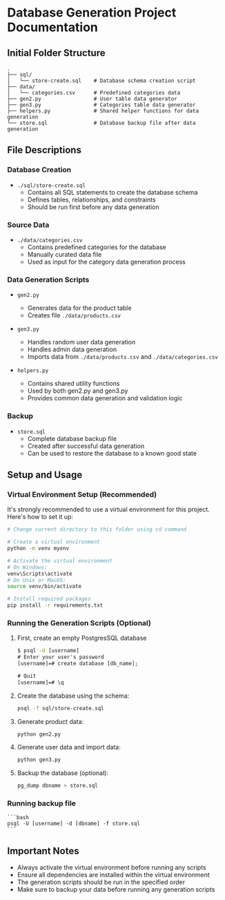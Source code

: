 # Database Generation Project Documentation

## Initial Folder Structure

```
.
├── sql/
│   └── store-create.sql    # Database schema creation script
├── data/
│   └── categories.csv      # Predefined categories data
├── gen2.py                 # User table data generator
├── gen3.py                 # Categories table data generator
├── helpers.py              # Shared helper functions for data generation
└── store.sql               # Database backup file after data generation
```

## File Descriptions

### Database Creation
- `./sql/store-create.sql`
  - Contains all SQL statements to create the database schema
  - Defines tables, relationships, and constraints
  - Should be run first before any data generation

### Source Data
- `./data/categories.csv`
  - Contains predefined categories for the database
  - Manually curated data file
  - Used as input for the category data generation process

### Data Generation Scripts
- `gen2.py`
  - Generates data for the product table
  - Creates file `./data/products.csv` 

- `gen3.py`
  - Handles random user data generation
  - Handles admin data generation
  - Imports data from `./data/products.csv` and `./data/categories.csv`

- `helpers.py`
  - Contains shared utility functions
  - Used by both gen2.py and gen3.py
  - Provides common data generation and validation logic

### Backup
- `store.sql`
  - Complete database backup file
  - Created after successful data generation
  - Can be used to restore the database to a known good state

## Setup and Usage

### Virtual Environment Setup (Recommended)
It's strongly recommended to use a virtual environment for this project. Here's how to set it up:

```bash
# Change current directory to this folder using cd command

# Create a virtual environment
python -m venv myenv

# Activate the virtual environment
# On Windows:
venv\Scripts\activate
# On Unix or MacOS:
source venv/bin/activate

# Install required packages
pip install -r requirements.txt
```

### Running the Generation Scripts (Optional)
1. First, create an empty PostgresSQL database
    ```cmd
    $ psql -U [username]
    # Enter your user's password
    [username]=# create database [db_name];

    # Quit
    [username]=# \q
    ```
2. Create the database using the schema:
   ```bash
   psql -f sql/store-create.sql
   ```

3. Generate product data:
   ```bash
   python gen2.py
   ```

4. Generate user data and import data:
   ```bash
   python gen3.py
   ```

5. Backup the database (optional):
   ```bash
   pg_dump dbname > store.sql
   ```

### Running backup file
    ```bash
    psql -U [username] -d [dbname] -f store.sql
    ```

## Important Notes
- Always activate the virtual environment before running any scripts
- Ensure all dependencies are installed within the virtual environment
- The generation scripts should be run in the specified order
- Make sure to backup your data before running any generation scripts